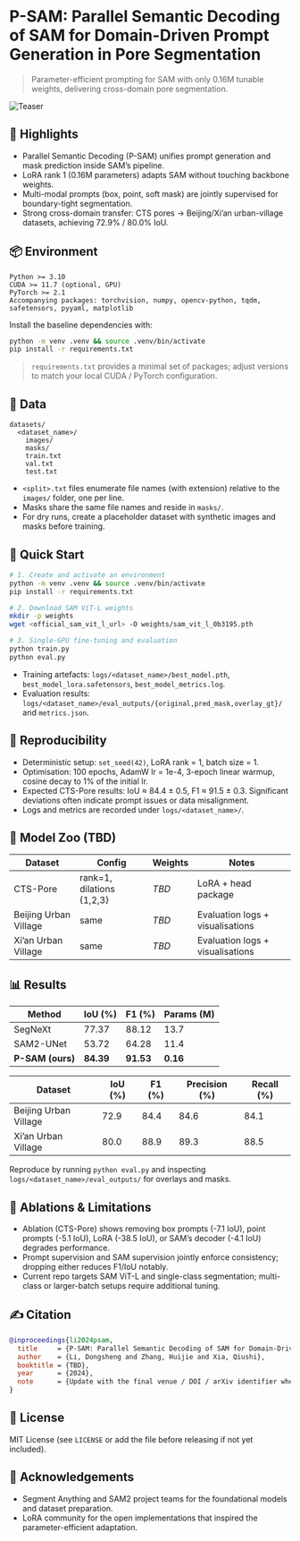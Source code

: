 # P-SAM: Parallel Semantic Decoding of SAM for Domain-Driven Prompt Generation in Pore Segmentation
> Parameter-efficient prompting for SAM with only 0.16M tunable weights, delivering cross-domain pore segmentation.

![Teaser](assets/teaser.png)

## 🔹 Highlights
- Parallel Semantic Decoding (P-SAM) unifies prompt generation and mask prediction inside SAM’s pipeline.
- LoRA rank 1 (0.16M parameters) adapts SAM without touching backbone weights.
- Multi-modal prompts (box, point, soft mask) are jointly supervised for boundary-tight segmentation.
- Strong cross-domain transfer: CTS pores → Beijing/Xi’an urban-village datasets, achieving 72.9% / 80.0% IoU.

## 📦 Environment
```text
Python >= 3.10
CUDA >= 11.7 (optional, GPU)
PyTorch >= 2.1
Accompanying packages: torchvision, numpy, opencv-python, tqdm, safetensors, pyyaml, matplotlib
```
Install the baseline dependencies with:
```bash
python -m venv .venv && source .venv/bin/activate
pip install -r requirements.txt
```
> `requirements.txt` provides a minimal set of packages; adjust versions to match your local CUDA / PyTorch configuration.

## 📂 Data
```
datasets/
  <dataset_name>/
    images/
    masks/
    train.txt
    val.txt
    test.txt
```
- `<split>.txt` files enumerate file names (with extension) relative to the `images/` folder, one per line.
- Masks share the same file names and reside in `masks/`.
- For dry runs, create a placeholder dataset with synthetic images and masks before training.

## 🚀 Quick Start
```bash
# 1. Create and activate an environment
python -m venv .venv && source .venv/bin/activate
pip install -r requirements.txt

# 2. Download SAM ViT-L weights
mkdir -p weights
wget <official_sam_vit_l_url> -O weights/sam_vit_l_0b3195.pth

# 3. Single-GPU fine-tuning and evaluation
python train.py
python eval.py
```
- Training artefacts: `logs/<dataset_name>/best_model.pth`, `best_model_lora.safetensors`, `best_model_metrics.log`.
- Evaluation results: `logs/<dataset_name>/eval_outputs/{original,pred_mask,overlay_gt}/` and `metrics.json`.

## 🧪 Reproducibility
- Deterministic setup: `set_seed(42)`, LoRA rank = 1, batch size = 1.
- Optimisation: 100 epochs, AdamW lr = 1e-4, 3-epoch linear warmup, cosine decay to 1% of the initial lr.
- Expected CTS-Pore results: IoU ≈ 84.4 ± 0.5, F1 ≈ 91.5 ± 0.3. Significant deviations often indicate prompt issues or data misalignment.
- Logs and metrics are recorded under `logs/<dataset_name>/`.

## 🧱 Model Zoo (TBD)
| Dataset | Config | Weights | Notes |
| --- | --- | --- | --- |
| CTS-Pore | rank=1, dilations {1,2,3} | _TBD_ | LoRA + head package |
| Beijing Urban Village | same | _TBD_ | Evaluation logs + visualisations |
| Xi’an Urban Village | same | _TBD_ | Evaluation logs + visualisations |

## 📊 Results
| Method | IoU (%) | F1 (%) | Params (M) |
| --- | --- | --- | --- |
| SegNeXt | 77.37 | 88.12 | 13.7 |
| SAM2-UNet | 53.72 | 64.28 | 11.4 |
| **P-SAM (ours)** | **84.39** | **91.53** | **0.16** |

| Dataset | IoU (%) | F1 (%) | Precision (%) | Recall (%) |
| --- | --- | --- | --- | --- |
| Beijing Urban Village | 72.9 | 84.4 | 84.6 | 84.1 |
| Xi’an Urban Village | 80.0 | 88.9 | 89.3 | 88.5 |

Reproduce by running `python eval.py` and inspecting `logs/<dataset_name>/eval_outputs/` for overlays and masks.

## 🧩 Ablations & Limitations
- Ablation (CTS-Pore) shows removing box prompts (-7.1 IoU), point prompts (-5.1 IoU), LoRA (-38.5 IoU), or SAM’s decoder (-4.1 IoU) degrades performance.
- Prompt supervision and SAM supervision jointly enforce consistency; dropping either reduces F1/IoU notably.
- Current repo targets SAM ViT-L and single-class segmentation; multi-class or larger-batch setups require additional tuning.

## ✍️ Citation
```bibtex
@inproceedings{li2024psam,
  title     = {P-SAM: Parallel Semantic Decoding of SAM for Domain-Driven Prompt Generation in Pore Segmentation},
  author    = {Li, Dongsheng and Zhang, Huijie and Xia, Qiushi},
  booktitle = {TBD},
  year      = {2024},
  note      = {Update with the final venue / DOI / arXiv identifier when available}
}
```

## 📄 License
MIT License (see `LICENSE` or add the file before releasing if not yet included).

## 🙏 Acknowledgements
- Segment Anything and SAM2 project teams for the foundational models and dataset preparation.
- LoRA community for the open implementations that inspired the parameter-efficient adaptation.
